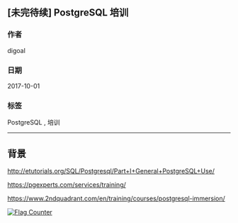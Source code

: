 ## [未完待续] PostgreSQL 培训  
  
### 作者  
digoal  
  
### 日期  
2017-10-01  
  
### 标签  
PostgreSQL , 培训   
  
----  
  
## 背景  
  
http://etutorials.org/SQL/Postgresql/Part+I+General+PostgreSQL+Use/  
  
https://pgexperts.com/services/training/  
  
https://www.2ndquadrant.com/en/training/courses/postgresql-immersion/  
  
  
  
<a rel="nofollow" href="http://info.flagcounter.com/h9V1"  ><img src="http://s03.flagcounter.com/count/h9V1/bg_FFFFFF/txt_000000/border_CCCCCC/columns_2/maxflags_12/viewers_0/labels_0/pageviews_0/flags_0/"  alt="Flag Counter"  border="0"  ></a>  
  
